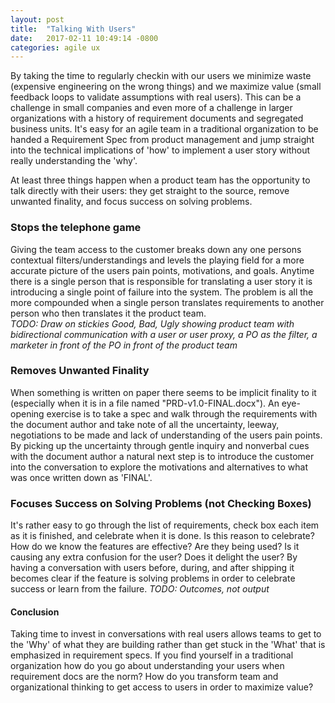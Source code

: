 ```yaml
---
layout: post
title:  "Talking With Users"
date:   2017-02-11 10:49:14 -0800
categories: agile ux
---
```

By taking the time to regularly checkin with our users we minimize waste (expensive engineering on the wrong things) and we maximize value (small feedback loops to validate assumptions with real users).  This can be a challenge in small companies and even more of a challenge in larger organizations with a history of requirement documents and segregated business units.  It's easy for an agile team in a traditional organization to be handed a Requirement Spec from product management and jump straight into the technical implications of 'how' to implement a user story without really understanding the 'why'.  

At least three things happen when a product team has the opportunity to talk directly with their users: they get straight to the source, remove unwanted finality, and focus success on solving problems.

### Stops the telephone game
 Giving the team access to the customer breaks down any one persons contextual filters/understandings and levels the playing field for a more accurate picture of the users pain points, motivations, and goals.  Anytime there is a single person that is responsible for translating a user story it is introducing a single point of failure into the system.  The problem is all the more compounded when a single person translates requirements to another person who then translates it the product team.  
_TODO: Draw on stickies Good, Bad, Ugly showing product team with bidirectional communication with a user or user proxy, a PO as the filter, a marketer in front of the PO in front of the product team_

### Removes Unwanted Finality
When something is written on paper there seems to be implicit finality to it (especially when it is in a file named "PRD-v1.0-FINAL.docx").  An eye-opening exercise is to take a spec and walk through the requirements with the document author and take note of all the uncertainty, leeway, negotiations to be made and lack of understanding of the users pain points.  By picking up the uncertainty through gentle inquiry and nonverbal cues with the document author a natural next step is to introduce the customer into the conversation to  explore the motivations and alternatives to what was once written down as 'FINAL'.

### Focuses Success on Solving Problems (not Checking Boxes)
It's rather easy to go through the list of requirements, check box each item as it is finished, and celebrate when it is done.  Is this reason to celebrate? How do we know the features are effective? Are they being used? Is it causing any extra confusion for the user? Does it delight the user? By having a conversation with users before, during, and after shipping it becomes clear if the feature is solving problems in order to celebrate success or learn from the failure.
_TODO: Outcomes, not output_   

#### Conclusion
Taking time to invest in conversations with real users allows teams to get to the 'Why' of what they are building rather than get stuck in the 'What' that is emphasized in requirement specs.   If you find yourself in a traditional organization how do you go about understanding your users when requirement docs are the norm?  How do you transform team and organizational thinking to get access to users in order to maximize value?
